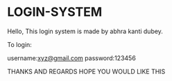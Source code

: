 # LOGIN-SYSTEM

Hello,
This login system is made by abhra kanti dubey.

To login:

username:xyz@gmail.com
password:123456

THANKS AND REGARDS
HOPE YOU WOULD LIKE THIS 
